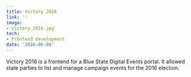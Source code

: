 ```yaml
---
title: Victory 2016
link: ''
image:
- Victory_2016.jpg
tech:
- Frontend development
date: '2016-06-08'
---
```

Victory 2016 is a frontend for a Blue State Digital Events portal. It allowed state parties to list and manage campaign events for the 2016 election.  
